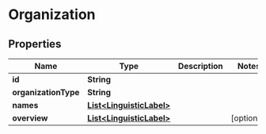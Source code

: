 # Organization

## Properties
Name | Type | Description | Notes
------------ | ------------- | ------------- | -------------
**id** | **String** |  | 
**organizationType** | **String** |  | 
**names** | [**List&lt;LinguisticLabel&gt;**](LinguisticLabel.md) |  | 
**overview** | [**List&lt;LinguisticLabel&gt;**](LinguisticLabel.md) |  |  [optional]
